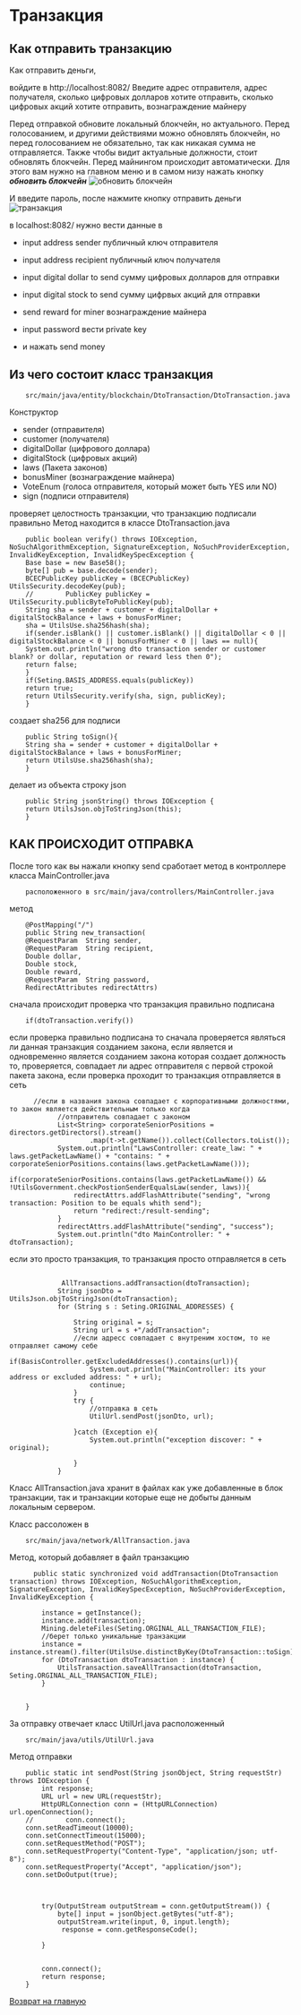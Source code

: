 # Транзакция 

## Как отправить транзакцию
Как отправить деньги, 

войдите в http://localhost:8082/
Введите адрес отправителя, адрес получателя, сколько цифровых 
долларов хотите отправить, сколько цифровых акций хотите отправить,
вознаграждение майнеру

Перед отправкой обновите локальный блокчейн, но актуального.
Перед голосованием, и другими действиями можно обновлять блокчейн, 
но перед голосованием не обязательно, так как никакая сумма не отправляется.
Также чтобы видит актуальные должности, стоит обновлять блокчейн.
Перед майнингом происходит автоматически.
Для этого вам нужно на главном меню и в самом низу нажать кнопку ***обновить блокчейн***
![обновить блокчейн](../screenshots/update_blockchain.png)

И введите пароль, после нажмите кнопку отправить деньги
![транзакция](../screenshots/send-money.png)

в localhost:8082/ 
нужно вести данные в 
- input address sender публичный ключ отправителя
- input address recipient публичный ключ получателя
- input digital dollar to send сумму цифровых долларов для отправки
- input digital stock to send сумму цифрвых акций для отправки
- send reward for miner вознаграждение майнера

- input password вести private key
- и нажать send money

## Из чего состоит класс транзакция

````
    src/main/java/entity/blockchain/DtoTransaction/DtoTransaction.java
````

Конструктор
- sender (отправителя)
- customer (получателя)
- digitalDollar (цифрового доллара)
- digitalStock (цифровых акций)
- laws (Пакета законов)
- bonusMiner (вознаграждение майнера)
- VoteEnum (голоса отправителя, который может быть YES или NO)
- sign (подписи отправителя)


проверяет целостность транзакции, что транзакцию подписали правильно
Метод находится в классе DtoTransaction.java
````
    public boolean verify() throws IOException, NoSuchAlgorithmException, SignatureException, NoSuchProviderException, InvalidKeyException, InvalidKeySpecException {
    Base base = new Base58();
    byte[] pub = base.decode(sender);
    BCECPublicKey publicKey = (BCECPublicKey) UtilsSecurity.decodeKey(pub);
    //        PublicKey publicKey = UtilsSecurity.publicByteToPublicKey(pub);
    String sha = sender + customer + digitalDollar + digitalStockBalance + laws + bonusForMiner;
    sha = UtilsUse.sha256hash(sha);
    if(sender.isBlank() || customer.isBlank() || digitalDollar < 0 || digitalStockBalance < 0 || bonusForMiner < 0 || laws == null){
    System.out.println("wrong dto transaction sender or customer blank? or dollar, reputation or reward less then 0");
    return false;
    }
    if(Seting.BASIS_ADDRESS.equals(publicKey))
    return true;
    return UtilsSecurity.verify(sha, sign, publicKey);
    }
````

создает sha256 для подписи

````
    public String toSign(){
    String sha = sender + customer + digitalDollar + digitalStockBalance + laws + bonusForMiner;
    return UtilsUse.sha256hash(sha);
    }
````

делает из объекта строку json

````
    public String jsonString() throws IOException {
    return UtilsJson.objToStringJson(this);
    }
````


## КАК ПРОИСХОДИТ ОТПРАВКА
После того как вы нажали кнопку send
сработает метод в контроллере класса MainController.java

````
    расположенного в src/main/java/controllers/MainController.java
````

метод

````
    @PostMapping("/")
    public String new_transaction(
    @RequestParam  String sender,
    @RequestParam  String recipient,
    Double dollar,
    Double stock,
    Double reward,
    @RequestParam  String password,
    RedirectAttributes redirectAttrs)
````

сначала происходит проверка что транзакция правильно подписана

````
    if(dtoTransaction.verify())
````

если проверка правильно подписана
то сначала проверяется являться ли данная транзакция созданием закона,
если является и одновременно является созданием закона которая создает должность
то, проверяется, совпадает ли адрес отправителя с первой строкой пакета закона,
если проверка проходит то транзакция отправляется в сеть
````
      //если в названия закона совпадает с корпоративными должностями, то закон является действительным только когда
            //отправитель совпадает с законом
            List<String> corporateSeniorPositions = directors.getDirectors().stream()
                    .map(t->t.getName()).collect(Collectors.toList());
            System.out.println("LawsController: create_law: " + laws.getPacketLawName() + "contains: " + corporateSeniorPositions.contains(laws.getPacketLawName()));
            if(corporateSeniorPositions.contains(laws.getPacketLawName()) && !UtilsGovernment.checkPostionSenderEqualsLaw(sender, laws)){
                redirectAttrs.addFlashAttribute("sending", "wrong transaction: Position to be equals whith send");
                return "redirect:/result-sending";
            }
            redirectAttrs.addFlashAttribute("sending", "success");
            System.out.println("dto MainController: " + dtoTransaction);
````


если это просто транзакция, то транзакция просто отправляется в сеть

````

             AllTransactions.addTransaction(dtoTransaction);
            String jsonDto = UtilsJson.objToStringJson(dtoTransaction);
            for (String s : Seting.ORIGINAL_ADDRESSES) {

                String original = s;
                String url = s +"/addTransaction";
                //если адресс совпадает с внутреним хостом, то не отправляет самому себе
                if(BasisController.getExcludedAddresses().contains(url)){
                    System.out.println("MainController: its your address or excluded address: " + url);
                    continue;
                }
                try {
                    //отправка в сеть 
                    UtilUrl.sendPost(jsonDto, url);

                }catch (Exception e){
                    System.out.println("exception discover: " + original);

                }
            }

````

Класс AllTransaction.java хранит в файлах как уже добавленные в блок транзакции,
так и транзакции которые еще не добыты данным локальным сервером.

Класс рассоложен в 

````
    src/main/java/network/AllTransaction.java
````

Метод, который добавляет в файл транзакцию

````
      public static synchronized void addTransaction(DtoTransaction transaction) throws IOException, NoSuchAlgorithmException, SignatureException, InvalidKeySpecException, NoSuchProviderException, InvalidKeyException {

        instance = getInstance();
        instance.add(transaction);
        Mining.deleteFiles(Seting.ORGINAL_ALL_TRANSACTION_FILE);
        //берет только уникальные транзакции
        instance = instance.stream().filter(UtilsUse.distinctByKey(DtoTransaction::toSign)).collect(Collectors.toList());
        for (DtoTransaction dtoTransaction : instance) {
            UtilsTransaction.saveAllTransaction(dtoTransaction, Seting.ORGINAL_ALL_TRANSACTION_FILE);
        }


    }
````

За отправку отвечает класс UtilUrl.java 
расположенный 

````
    src/main/java/utils/UtilUrl.java
````

Метод отправки

````
    public static int sendPost(String jsonObject, String requestStr) throws IOException {
        int response;
        URL url = new URL(requestStr);
        HttpURLConnection conn = (HttpURLConnection) url.openConnection();
    //        conn.connect();
    conn.setReadTimeout(10000);
    conn.setConnectTimeout(15000);
    conn.setRequestMethod("POST");
    conn.setRequestProperty("Content-Type", "application/json; utf-8");
    conn.setRequestProperty("Accept", "application/json");
    conn.setDoOutput(true);



        try(OutputStream outputStream = conn.getOutputStream()) {
            byte[] input = jsonObject.getBytes("utf-8");
            outputStream.write(input, 0, input.length);
             response = conn.getResponseCode();

        }


        conn.connect();
        return response;
    }
````

[Возврат на главную](../readme.md)